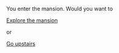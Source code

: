 You enter the mansion. Would you want to

[Explore the mansion](explore-the-mansion.md)

or

[Go upstairs](upstairs.md)
